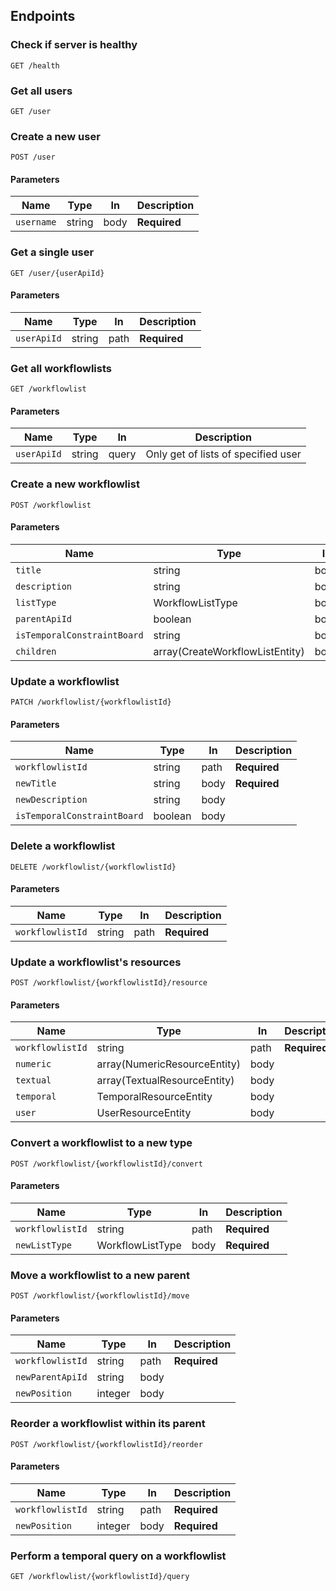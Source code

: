## Endpoints

### Check if server is healthy

```
GET /health
```

### Get all users

```
GET /user
```

### Create a new user

```
POST /user
```

#### Parameters

| Name       | Type   | In   | Description  |
|------------|--------|------|--------------|
| `username` | string | body | __Required__ |

### Get a single user

```
GET /user/{userApiId}
```

#### Parameters

| Name        | Type   | In   | Description  |
|-------------|--------|------|--------------|
| `userApiId` | string | path | __Required__ |

### Get all workflowlists

```
GET /workflowlist
```

#### Parameters

| Name        | Type   | In    | Description                         |
|-------------|--------|-------|-------------------------------------|
| `userApiId` | string | query | Only get of lists of specified user |

### Create a new workflowlist

```
POST /workflowlist
```

#### Parameters

| Name                        | Type                            | In   | Description  |
|-----------------------------|---------------------------------|------|--------------|
| `title`                     | string                          | body | __Required__ |
| `description`               | string                          | body |              |
| `listType`                  | WorkflowListType                | body | __Required__ |
| `parentApiId`               | boolean                         | body |              |
| `isTemporalConstraintBoard` | string                          | body |              |
| `children`                  | array(CreateWorkflowListEntity) | body | __Required__ |

### Update a workflowlist

```
PATCH /workflowlist/{workflowlistId}
```

#### Parameters

| Name                        | Type    | In   | Description  |
|-----------------------------|---------|------|--------------|
| `workflowlistId`            | string  | path | __Required__ |
| `newTitle`                  | string  | body | __Required__ |
| `newDescription`            | string  | body |              |
| `isTemporalConstraintBoard` | boolean | body |              |

### Delete a workflowlist

```
DELETE /workflowlist/{workflowlistId}
```

#### Parameters

| Name             | Type   | In   | Description  |
|------------------|--------|------|--------------|
| `workflowlistId` | string | path | __Required__ |

### Update a workflowlist's resources

```
POST /workflowlist/{workflowlistId}/resource
```

#### Parameters

| Name             | Type                         | In   | Description  |
|------------------|------------------------------|------|--------------|
| `workflowlistId` | string                       | path | __Required__ |
| `numeric`        | array(NumericResourceEntity) | body |              |
| `textual`        | array(TextualResourceEntity) | body |              |
| `temporal`       | TemporalResourceEntity       | body |              |
| `user`           | UserResourceEntity           | body |              |

### Convert a workflowlist to a new type

```
POST /workflowlist/{workflowlistId}/convert
```

#### Parameters

| Name             | Type             | In   | Description  |
|------------------|------------------|------|--------------|
| `workflowlistId` | string           | path | __Required__ |
| `newListType`    | WorkflowListType | body | __Required__ |

### Move a workflowlist to a new parent

```
POST /workflowlist/{workflowlistId}/move
```

#### Parameters

| Name             | Type    | In   | Description  |
|------------------|---------|------|--------------|
| `workflowlistId` | string  | path | __Required__ |
| `newParentApiId` | string  | body |              |
| `newPosition`    | integer | body |              |

### Reorder a workflowlist within its parent

```
POST /workflowlist/{workflowlistId}/reorder
```

#### Parameters

| Name             | Type    | In   | Description  |
|------------------|---------|------|--------------|
| `workflowlistId` | string  | path | __Required__ |
| `newPosition`    | integer | body | __Required__ |

### Perform a temporal query on a workflowlist

```
GET /workflowlist/{workflowlistId}/query
```

